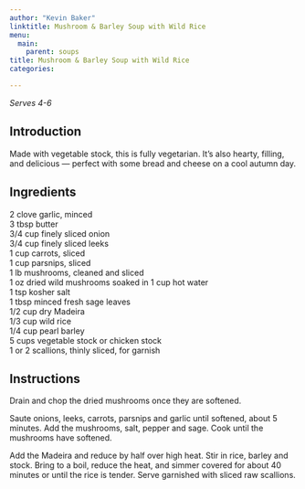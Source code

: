 ```yaml
---
author: "Kevin Baker"
linktitle: Mushroom & Barley Soup with Wild Rice
menu:
  main:
    parent: soups
title: Mushroom & Barley Soup with Wild Rice
categories:

---
```

*Serves 4-6*

## Introduction

Made with vegetable stock, this is fully vegetarian.  It’s also hearty, filling, and delicious — perfect with some bread and cheese on a cool autumn day.  

## Ingredients

<div class="ingredient-list">

2 clove garlic, minced  
3 tbsp butter  
3/4 cup finely sliced onion  
3/4 cup finely sliced leeks  
1 cup carrots, sliced  
1 cup parsnips, sliced  
1 lb mushrooms, cleaned and sliced  
1 oz dried wild mushrooms soaked in 1 cup hot water  
1 tsp kosher salt  
1 tbsp minced fresh sage leaves  
1/2 cup dry Madeira  
1/3 cup wild rice  
1/4 cup pearl barley   
5 cups vegetable stock or chicken stock  
1 or 2 scallions, thinly sliced, for garnish  

</div>

## Instructions

Drain and chop the dried mushrooms once they are softened.

Saute onions, leeks, carrots, parsnips and garlic until softened, about 5 minutes. Add the mushrooms, salt, pepper and sage. Cook until the mushrooms have softened.

Add the Madeira and reduce by half over high heat. Stir in rice, barley and stock. Bring to a boil, reduce the heat, and simmer covered for about 40 minutes or until the rice is tender. Serve garnished with sliced raw scallions.
